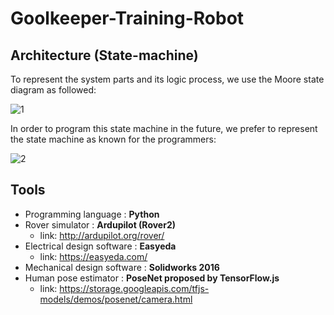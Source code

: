 # Goolkeeper-Training-Robot

## Architecture (State-machine)
To represent the system parts and its logic process, we use the Moore state diagram as followed:

![1](https://user-images.githubusercontent.com/46269667/63204667-23ce6d80-c092-11e9-96f3-b1851e261bf2.PNG)

In order to program this state machine in the future, we prefer to represent the state machine as known for the programmers: 

![2](https://user-images.githubusercontent.com/46269667/63204818-c5a28a00-c093-11e9-84a9-83a55c546093.PNG)

## Tools 
+ Programming language : **Python**
+ Rover simulator : **Ardupilot (Rover2)**
    - link: http://ardupilot.org/rover/ 
+ Electrical design software : **Easyeda**
    - link: https://easyeda.com/ 
+ Mechanical design software : **Solidworks 2016**
+ Human pose estimator : **PoseNet proposed by TensorFlow.js** 
    - link: https://storage.googleapis.com/tfjs-models/demos/posenet/camera.html
 

